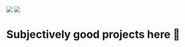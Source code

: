 <img src="https://github-readme-stats.vercel.app/api/wakatime?username=U078H10Q3MZ&api_domain=waka.hackclub.com&bg_color=1A202C&title_color=2F855A&icon_color=2F855A&text_color=ffffff&custom_title=Coding%20time%20since%20October%2030,%202024&layout=compact">
<img src="https://img.shields.io/endpoint?url=https://waka.hackclub.com/api/compat/shields/v1/U078H10Q3MZ/interval:all_time&label=All%20time&color=blue">

# Subjectively good projects here 🔽
